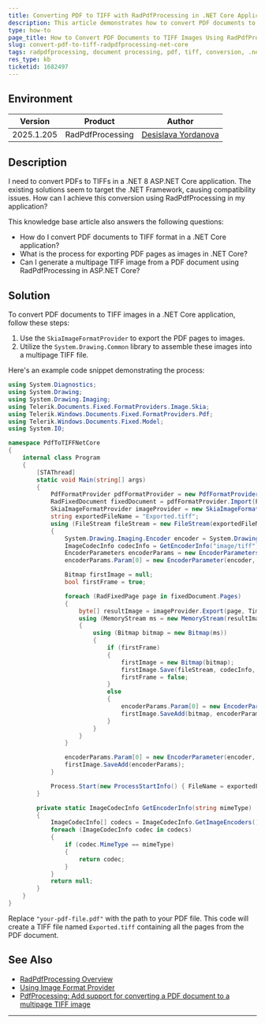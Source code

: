 ```yaml
---
title: Converting PDF to TIFF with RadPdfProcessing in .NET Core Applications
description: This article demonstrates how to convert PDF documents to TIFF images in .NET Core applications using RadPdfProcessing.
type: how-to
page_title: How to Convert PDF Documents to TIFF Images Using RadPdfProcessing in .NET Core
slug: convert-pdf-to-tiff-radpdfprocessing-net-core
tags: radpdfprocessing, document processing, pdf, tiff, conversion, .net core, asp.net core
res_type: kb
ticketid: 1682497
---
```


## Environment

| Version | Product | Author | 
| ---- | ---- | ---- | 
| 2025.1.205| RadPdfProcessing |[Desislava Yordanova](https://www.telerik.com/blogs/author/desislava-yordanova)| 

## Description

I need to convert PDFs to TIFFs in a .NET 8 ASP.NET Core application. The existing solutions seem to target the .NET Framework, causing compatibility issues. How can I achieve this conversion using RadPdfProcessing in my application?

This knowledge base article also answers the following questions:
- How do I convert PDF documents to TIFF format in a .NET Core application?
- What is the process for exporting PDF pages as images in .NET Core?
- Can I generate a multipage TIFF image from a PDF document using RadPdfProcessing in ASP.NET Core?

## Solution

To convert PDF documents to TIFF images in a .NET Core application, follow these steps:

1. Use the `SkiaImageFormatProvider` to export the PDF pages to images.
2. Utilize the `System.Drawing.Common` library to assemble these images into a multipage TIFF file.

Here's an example code snippet demonstrating the process:

```csharp
using System.Diagnostics;
using System.Drawing;
using System.Drawing.Imaging;
using Telerik.Documents.Fixed.FormatProviders.Image.Skia;
using Telerik.Windows.Documents.Fixed.FormatProviders.Pdf;
using Telerik.Windows.Documents.Fixed.Model;
using System.IO;

namespace PdfToTIFFNetCore
{
    internal class Program
    {
        [STAThread]
        static void Main(string[] args)
        {
            PdfFormatProvider pdfFormatProvider = new PdfFormatProvider();
            RadFixedDocument fixedDocument = pdfFormatProvider.Import(File.ReadAllBytes("your-pdf-file.pdf"), TimeSpan.FromSeconds(10));
            SkiaImageFormatProvider imageProvider = new SkiaImageFormatProvider();
            string exportedFileName = "Exported.tiff";
            using (FileStream fileStream = new FileStream(exportedFileName, FileMode.Create))
            {
                System.Drawing.Imaging.Encoder encoder = System.Drawing.Imaging.Encoder.SaveFlag;
                ImageCodecInfo codecInfo = GetEncoderInfo("image/tiff");
                EncoderParameters encoderParams = new EncoderParameters(1);
                encoderParams.Param[0] = new EncoderParameter(encoder, (long)EncoderValue.MultiFrame);

                Bitmap firstImage = null;
                bool firstFrame = true;

                foreach (RadFixedPage page in fixedDocument.Pages)
                {
                    byte[] resultImage = imageProvider.Export(page, TimeSpan.FromSeconds(10));
                    using (MemoryStream ms = new MemoryStream(resultImage))
                    {
                        using (Bitmap bitmap = new Bitmap(ms))
                        {
                            if (firstFrame)
                            {
                                firstImage = new Bitmap(bitmap);
                                firstImage.Save(fileStream, codecInfo, encoderParams);
                                firstFrame = false;
                            }
                            else
                            {
                                encoderParams.Param[0] = new EncoderParameter(encoder, (long)EncoderValue.FrameDimensionPage);
                                firstImage.SaveAdd(bitmap, encoderParams);
                            }
                        }
                    }
                }

                encoderParams.Param[0] = new EncoderParameter(encoder, (long)EncoderValue.Flush);
                firstImage.SaveAdd(encoderParams);
            }

            Process.Start(new ProcessStartInfo() { FileName = exportedFileName, UseShellExecute = true });
        }

        private static ImageCodecInfo GetEncoderInfo(string mimeType)
        {
            ImageCodecInfo[] codecs = ImageCodecInfo.GetImageEncoders();
            foreach (ImageCodecInfo codec in codecs)
            {
                if (codec.MimeType == mimeType)
                {
                    return codec;
                }
            }
            return null;
        }
    }
}
```

Replace `"your-pdf-file.pdf"` with the path to your PDF file. This code will create a TIFF file named `Exported.tiff` containing all the pages from the PDF document.

## See Also

- [RadPdfProcessing Overview](https://docs.telerik.com/devtools/document-processing/libraries/radpdfprocessing/overview)
- [Using Image Format Provider](https://docs.telerik.com/devtools/document-processing/libraries/radpdfprocessing/formats-and-conversion/convert-to-image/using-image-format-provider)
- [PdfProcessing: Add support for converting a PDF document to a multipage TIFF image](https://feedback.telerik.com/document-processing/1660559-pdfprocessing-add-support-for-converting-a-pdf-document-to-a-multipage-tiff-image)

---
